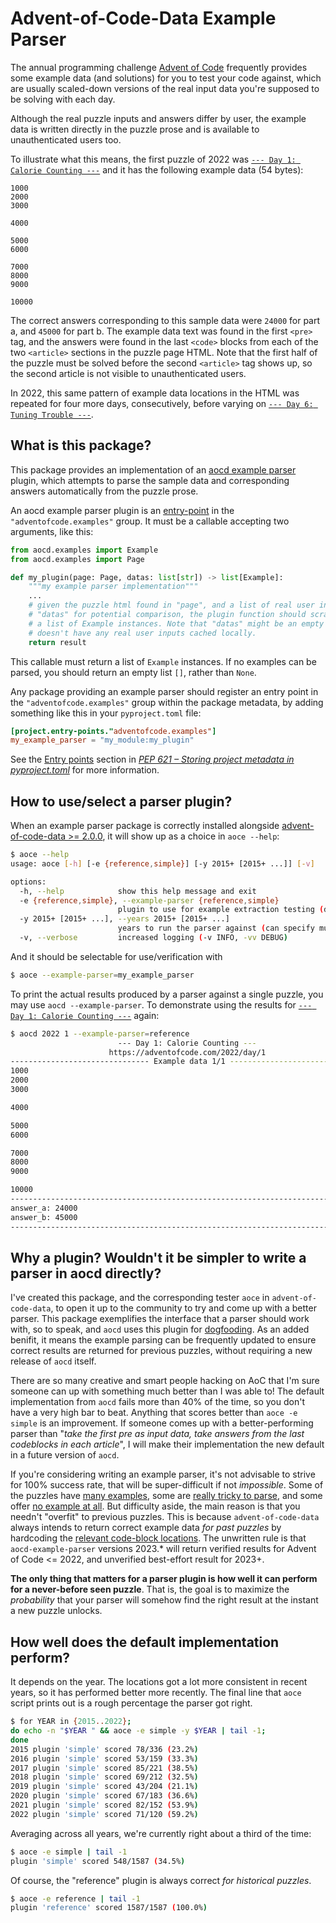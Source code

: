 Advent-of-Code-Data Example Parser
==================================

The annual programming challenge [Advent of Code](https://adventofcode.com/) frequently provides some example data (and solutions) for you to test your code against, which are usually scaled-down versions of the real input data you're supposed to be solving with each day.

Although the real puzzle inputs and answers differ by user, the example data is written directly in the puzzle prose and is available to unauthenticated users too.

To illustrate what this means, the first puzzle of 2022 was [`--- Day 1: Calorie Counting ---`](https://adventofcode.com/2022/day/1) and it has the following example data (54 bytes):

```
1000
2000
3000

4000

5000
6000

7000
8000
9000

10000
```

The correct answers corresponding to this sample data were `24000` for part a, and `45000` for part b. The example data text was found in the first `<pre>` tag, and the answers were found in the last `<code>` blocks from each of the two `<article>` sections in the puzzle page HTML. Note that the first half of the puzzle must be solved before the second `<article>` tag shows up, so the second article is not visible to unauthenticated users.

In 2022, this same pattern of example data locations in the HTML was repeated for four more days, consecutively, before varying on [`--- Day 6: Tuning Trouble ---`](https://adventofcode.com/2022/day/6).


What is this package?
---------------------

This package provides an implementation of an [aocd example parser](https://github.com/wimglenn/advent-of-code-data/blob/main/aocd/examples.py) plugin, which attempts to parse the sample data and corresponding answers automatically from the puzzle prose.

An aocd example parser plugin is an [entry-point](https://packaging.python.org/en/latest/specifications/entry-points/) in the `"adventofcode.examples"` group. It must be a callable accepting two arguments, like this:

```python
from aocd.examples import Example
from aocd.examples import Page

def my_plugin(page: Page, datas: list[str]) -> list[Example]:
    """my example parser implementation"""
    ...
    # given the puzzle html found in "page", and a list of real user inputs found in
    # "datas" for potential comparison, the plugin function should scrape and return
    # a list of Example instances. Note that "datas" might be an empty list, if aocd
    # doesn't have any real user inputs cached locally.
    return result
```

This callable must return a list of `Example` instances. If no examples can be parsed, you should return an empty list `[]`, rather than `None`.

Any package providing an example parser should register an entry point in the `"adventofcode.examples"` group within the package metadata, by adding something like this in your `pyproject.toml` file:
```toml
[project.entry-points."adventofcode.examples"]
my_example_parser = "my_module:my_plugin"
```

See the [Entry points](https://peps.python.org/pep-0621/#entry-points) section in [_PEP 621 – Storing project metadata in pyproject.toml_](https://peps.python.org/pep-0621) for more information.

How to use/select a parser plugin?
----------------------------------

When an example parser package is correctly installed alongside [advent-of-code-data >= 2.0.0](https://github.com/wimglenn/advent-of-code-data), it will show up as a choice in `aoce --help`:

```bash
$ aoce --help
usage: aoce [-h] [-e {reference,simple}] [-y 2015+ [2015+ ...]] [-v]

options:
  -h, --help            show this help message and exit
  -e {reference,simple}, --example-parser {reference,simple}
                        plugin to use for example extraction testing (default: reference)
  -y 2015+ [2015+ ...], --years 2015+ [2015+ ...]
                        years to run the parser against (can specify multiple)
  -v, --verbose         increased logging (-v INFO, -vv DEBUG)
```

And it should be selectable for use/verification with

```bash
$ aoce --example-parser=my_example_parser
```

To print the actual results produced by a parser against a single puzzle, you may use `aocd --example-parser`. To demonstrate using the results for [`--- Day 1: Calorie Counting ---`](https://adventofcode.com/2022/day/1) again:

```bash
$ aocd 2022 1 --example-parser=reference
                        --- Day 1: Calorie Counting ---
                      https://adventofcode.com/2022/day/1
------------------------------- Example data 1/1 -------------------------------
1000
2000
3000

4000

5000
6000

7000
8000
9000

10000
--------------------------------------------------------------------------------
answer_a: 24000
answer_b: 45000
--------------------------------------------------------------------------------
```


Why a plugin? Wouldn't it be simpler to write a parser in aocd directly?
------------------------------------------------------------------------

I've created this package, and the corresponding tester `aoce` in `advent-of-code-data`, to open it up to the community to try and come up with a better parser.
This package exemplifies the interface that a parser should work with, so to speak, and `aocd` uses this plugin for [dogfooding](https://en.wikipedia.org/wiki/Eating_your_own_dog_food). As an added benifit, it means the example parsing can be frequently updated to ensure correct results are returned for previous puzzles, without requiring a new release of `aocd` itself.

There are so many creative and smart people hacking on AoC that I'm sure someone can up with something much better than I was able to!
The default implementation from `aocd` fails more than 40% of the time, so you don't have a very high bar to beat. Anything that scores better than `aoce -e simple` is an improvement. If someone comes up with a better-performing parser than "_take the first pre as input data, take answers from the last codeblocks in each article_", I will make their implementation the new default in a future version of `aocd`.

If you're considering writing an example parser, it's not advisable to strive for 100% success rate, that will be super-difficult if not _impossible_.
Some of the puzzles have [many examples](https://adventofcode.com/2020/day/15), some are [really tricky to parse](https://adventofcode.com/2018/day/15), and some offer [no example at all](https://adventofcode.com/2018/day/21).
But difficulty aside, the main reason is that you needn't "overfit" to previous puzzles.
This is because `advent-of-code-data` always intends to return correct example data _for past puzzles_ by hardcoding the [relevant code-block locations](https://github.com/wimglenn/aocd-example-parser/blob/main/aocd_example_parser/examples.json). The unwritten rule is that `aocd-example-parser` versions 2023.* will return verified results for Advent of Code <= 2022, and unverified best-effort result for 2023+.

**The only thing that matters for a parser plugin is how well it can perform for a never-before seen puzzle**.
That is, the goal is to maximize the _probability_ that your parser will somehow find the right result at the instant a new puzzle unlocks.


How well does the default implementation perform?
-------------------------------------------------

It depends on the year.
The locations got a lot more consistent in recent years, so it has performed better more recently.
The final line that `aoce` script prints out is a rough percentage the parser got right.

```bash
$ for YEAR in {2015..2022};
do echo -n "$YEAR " && aoce -e simple -y $YEAR | tail -1;
done
2015 plugin 'simple' scored 78/336 (23.2%)
2016 plugin 'simple' scored 53/159 (33.3%)
2017 plugin 'simple' scored 85/221 (38.5%)
2018 plugin 'simple' scored 69/212 (32.5%)
2019 plugin 'simple' scored 43/204 (21.1%)
2020 plugin 'simple' scored 67/183 (36.6%)
2021 plugin 'simple' scored 82/152 (53.9%)
2022 plugin 'simple' scored 71/120 (59.2%)
```

Averaging across all years, we're currently right about a third of the time:

```bash
$ aoce -e simple | tail -1
plugin 'simple' scored 548/1587 (34.5%)
```

Of course, the "reference" plugin is always correct _for historical puzzles_.

```bash
$ aoce -e reference | tail -1
plugin 'reference' scored 1587/1587 (100.0%)
```
